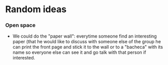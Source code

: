 # Random ideas

### Open space
- We could do the "paper wall": everytime someone find an interesting paper (that he would like to discuss with someone else of the group he can print the front page and stick it to the wall or to a "bacheca" with its name so everyone else can see it and go talk with that person if interested.
